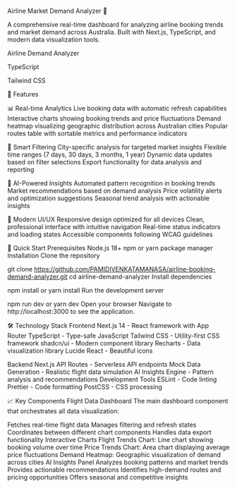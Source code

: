 Airline Market Demand Analyzer 🛫


A comprehensive real-time dashboard for analyzing airline booking trends and market demand across Australia. Built with Next.js, TypeScript, and modern data visualization tools.

Airline Demand Analyzer

TypeScript

Tailwind CSS

🌟 Features


📊 Real-time Analytics
Live booking data with automatic refresh capabilities
Interactive charts showing booking trends and price fluctuations
Demand heatmap visualizing geographic distribution across Australian cities
Popular routes table with sortable metrics and performance indicators


🎯 Smart Filtering
City-specific analysis for targeted market insights
Flexible time ranges (7 days, 30 days, 3 months, 1 year)
Dynamic data updates based on filter selections
Export functionality for data analysis and reporting


🤖 AI-Powered Insights
Automated pattern recognition in booking trends
Market recommendations based on demand analysis
Price volatility alerts and optimization suggestions
Seasonal trend analysis with actionable insights


📱 Modern UI/UX
Responsive design optimized for all devices
Clean, professional interface with intuitive navigation
Real-time status indicators and loading states
Accessible components following WCAG guidelines


🚀 Quick Start
Prerequisites
Node.js 18+
npm or yarn package manager
Installation
Clone the repository

git clone https://github.com/PAMIDIVENKATAMANASA/airline-booking-demand-analyzer.git
cd airline-demand-analyzer
Install dependencies

npm install
 or
yarn install
Run the development server

npm run dev
 or
yarn dev
Open your browser Navigate to http://localhost:3000 to see the application.

🛠️ Technology Stack
Frontend
Next.js 14 - React framework with App Router
TypeScript - Type-safe JavaScript
Tailwind CSS - Utility-first CSS framework
shadcn/ui - Modern component library
Recharts - Data visualization library
Lucide React - Beautiful icons


Backend
Next.js API Routes - Serverless API endpoints
Mock Data Generation - Realistic flight data simulation
AI Insights Engine - Pattern analysis and recommendations
Development Tools
ESLint - Code linting
Prettier - Code formatting
PostCSS - CSS processing


📈 Key Components
Flight Data Dashboard
The main dashboard component that orchestrates all data visualization:

Fetches real-time flight data
Manages filtering and refresh states
Coordinates between different chart components
Handles data export functionality
Interactive Charts
Flight Trends Chart: Line chart showing booking volume over time
Price Trends Chart: Area chart displaying average price fluctuations
Demand Heatmap: Geographic visualization of demand across cities
AI Insights Panel
Analyzes booking patterns and market trends
Provides actionable recommendations
Identifies high-demand routes and pricing opportunities
Offers seasonal and competitive insights


